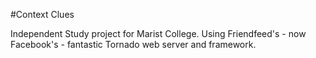 #Context Clues

Independent Study project for Marist College.
Using Friendfeed's - now Facebook's - fantastic Tornado web server and framework.  